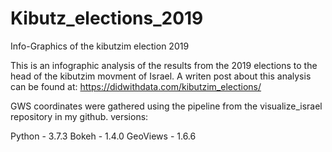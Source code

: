 # Kibutz_elections_2019
Info-Graphics of the kibutzim election 2019

This is an infographic analysis of the results from the 2019 elections to the head of the kibutzim movment of Israel.
A writen post about this analysis can be found at: https://didwithdata.com/kibutzim_elections/

GWS coordinates were gathered using the pipeline from the visualize_israel repository in my github.
versions:

Python - 3.7.3
Bokeh - 1.4.0
GeoViews - 1.6.6
